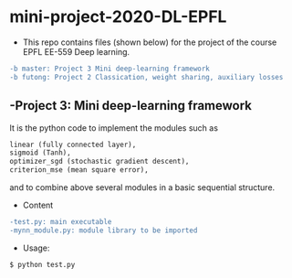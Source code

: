 # mini-project-2020-DL-EPFL
- This repo contains files (shown below) for the project of the course EPFL EE-559 Deep learning.

```diff
-b master: Project 3 Mini deep-learning framework
-b futong: Project 2 Classication, weight sharing, auxiliary losses
```
## -Project 3: Mini deep-learning framework

It is the python code to implement the modules such as 
```diff
linear (fully connected layer), 
sigmoid (Tanh), 
optimizer_sgd (stochastic gradient descent),
criterion_mse (mean square error),
```
and to combine above several modules in a basic sequential structure.

- Content
```diff
-test.py: main executable
-mynn_module.py: module library to be imported
```

- Usage:
```diff
$ python test.py
```
